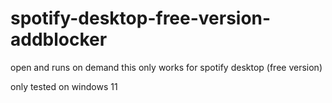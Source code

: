 # spotify-desktop-free-version-addblocker
open and runs on demand
this only works for spotify desktop (free version)

only tested on windows 11
